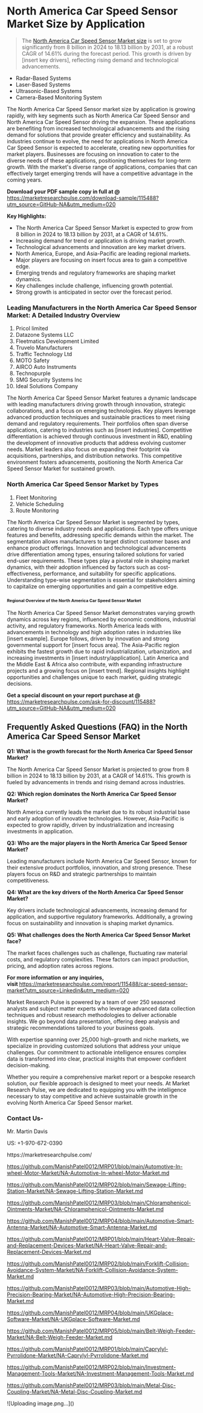 <h1>North America Car Speed Sensor Market&nbsp;Size by Application</h1><blockquote><p>The <a href="https://marketresearchpulse.com/download-sample/115488?utm_source=GitHub-NA&amp;utm_medium=020">North America Car Speed Sensor Market size</a> is set to grow significantly from 8 billion in 2024 to 18.13 billion by 2031, at a robust CAGR of 14.61% during the forecast period. This growth is driven by [insert key drivers], reflecting rising demand and technological advancements.</p></blockquote><ul><li>Radar-Based Systems<li> Laser-Based Systems<li> Ultrasonic-Based Systems<li> Camera-Based Monitoring System</li></ul><p>The North America Car Speed Sensor market size by application is growing rapidly, with key segments such as North America Car Speed Sensor and North America Car Speed Sensor driving the expansion. These applications are benefiting from increased technological advancements and the rising demand for solutions that provide greater efficiency and sustainability. As industries continue to evolve, the need for applications in North America Car Speed Sensor is expected to accelerate, creating new opportunities for market players. Businesses are focusing on innovation to cater to the diverse needs of these applications, positioning themselves for long-term growth. With the market's diverse range of applications, companies that can effectively target emerging trends will have a competitive advantage in the coming years.</p><p><strong>Download your PDF sample copy in full at @ </strong><a href="https://marketresearchpulse.com/download-sample/115488?utm_source=GitHub-NA&amp;utm_medium=020">https://marketresearchpulse.com/download-sample/115488?utm_source=GitHub-NA&amp;utm_medium=020</a></p><p><strong>Key Highlights: </strong></p><ul><li>The North America Car Speed Sensor Market is expected to grow from 8 billion in 2024 to 18.13 billion by 2031, at a CAGR of 14.61%.</li><li>Increasing demand for trend or application is driving market growth.</li><li>Technological advancements and innovation are key market drivers.</li><li>North America, Europe, and Asia-Pacific are leading regional markets.</li><li>Major players are focusing on insert focus area to gain a competitive edge.</li><li>Emerging trends and regulatory frameworks are shaping market dynamics.</li><li>Key challenges include challenge, influencing growth potential.</li><li>Strong growth is anticipated in sector over the forecast period.</li></ul><h3>Leading Manufacturers in the North America Car Speed Sensor Market: A Detailed Industry Overview</h3><ol><li>Pricol limited</li><li>Datazone Systems LLC</li><li>Fleetmatics Development Limited</li><li>Truvelo Manufacturers</li><li>Traffic Technology Ltd</li><li>MOTO Safety</li><li>AIRCO Auto Instruments</li><li>Technopurple</li><li>SMG Security Systems Inc</li><li>Ideal Solutions Company</li></ol><div class="flex max-w-full flex-col flex-grow"><div class="min-h-8 text-message flex w-full flex-col items-end gap-2 whitespace-normal break-words [.text-message+&amp;]:mt-5" dir="auto" data-message-author-role="assistant" data-message-id="fd8432e4-4910-450d-b182-61b7bfb0a01f" data-message-model-slug="gpt-4o"><div class="flex w-full flex-col gap-1 empty:hidden first:pt-[3px]"><div class="markdown prose w-full break-words dark:prose-invert light"><p>The North America Car Speed Sensor Market features a dynamic landscape with leading manufacturers driving growth through innovation, strategic collaborations, and a focus on emerging technologies. Key players leverage advanced production techniques and sustainable practices to meet rising demand and regulatory requirements. Their portfolios often span diverse applications, catering to industries such as [insert industries]. Competitive differentiation is achieved through continuous investment in R&amp;D, enabling the development of innovative products that address evolving customer needs. Market leaders also focus on expanding their footprint via acquisitions, partnerships, and distribution networks. This competitive environment fosters advancements, positioning the North America Car Speed Sensor Market for sustained growth.</p></div></div></div></div><h3>North America Car Speed Sensor Market by Types</h3><ol><li>Fleet Monitoring<li> Vehicle Scheduling<li> Route Monitoring</li></ol><div class="flex max-w-full flex-col flex-grow"><div class="min-h-8 text-message flex w-full flex-col items-end gap-2 whitespace-normal break-words [.text-message+&amp;]:mt-5" dir="auto" data-message-author-role="assistant" data-message-id="084470be-0bb7-4664-bddf-5156b4f41249" data-message-model-slug="gpt-4o-mini"><div class="flex w-full flex-col gap-1 empty:hidden first:pt-[3px]"><div class="markdown prose w-full break-words dark:prose-invert light"><p>The North America Car Speed Sensor Market is segmented by types, catering to diverse industry needs and applications. Each type offers unique features and benefits, addressing specific demands within the market. The segmentation allows manufacturers to target distinct customer bases and enhance product offerings. Innovation and technological advancements drive differentiation among types, ensuring tailored solutions for varied end-user requirements. These types play a pivotal role in shaping market dynamics, with their adoption influenced by factors such as cost-effectiveness, performance, and suitability for specific applications. Understanding type-wise segmentation is essential for stakeholders aiming to capitalize on emerging opportunities and gain a competitive edge.</p></div></div></div></div><h3><span style="font-size: 11px;">Regional Overview of the North America Car Speed Sensor Market</span></h3><div class="flex max-w-full flex-col flex-grow"><div class="min-h-8 text-message flex w-full flex-col items-end gap-2 whitespace-normal break-words [.text-message+&amp;]:mt-5" dir="auto" data-message-author-role="assistant" data-message-id="e9038762-ce64-4e30-91c9-9bd413514231" data-message-model-slug="gpt-4o-mini"><div class="flex w-full flex-col gap-1 empty:hidden first:pt-[3px]"><div class="markdown prose w-full break-words dark:prose-invert light"><p>The North America Car Speed Sensor Market demonstrates varying growth dynamics across key regions, influenced by economic conditions, industrial activity, and regulatory frameworks. North America leads with advancements in technology and high adoption rates in industries like [insert example]. Europe follows, driven by innovation and strong governmental support for [insert focus area]. The Asia-Pacific region exhibits the fastest growth due to rapid industrialization, urbanization, and increasing investments in [insert industry/application]. Latin America and the Middle East &amp; Africa also contribute, with expanding infrastructure projects and a growing focus on [insert trend]. Regional insights highlight opportunities and challenges unique to each market, guiding strategic decisions.</p></div></div></div></div><p><strong>Get a special discount on your report purchase at @ </strong><a href="https://marketresearchpulse.com/ask-for-discount/115488?utm_source=GitHub-NA&amp;utm_medium=020">https://marketresearchpulse.com/ask-for-discount/115488?utm_source=GitHub-NA&amp;utm_medium=020</a></p><h2>Frequently Asked Questions (FAQ) in the North America Car Speed Sensor Market</h2><p><strong>Q1: What is the growth forecast for the North America Car Speed Sensor Market?</strong></p><p>The North America Car Speed Sensor Market is projected to grow from 8 billion in 2024 to 18.13 billion by 2031, at a CAGR of 14.61%. This growth is fueled by advancements in trends and rising demand across industries.</p><p><strong>Q2: Which region dominates the North America Car Speed Sensor Market?</strong></p><p>North America currently leads the market due to its robust industrial base and early adoption of innovative technologies. However, Asia-Pacific is expected to grow rapidly, driven by industrialization and increasing investments in application.</p><p><strong>Q3: Who are the major players in the North America Car Speed Sensor Market?</strong></p><p>Leading manufacturers include North America Car Speed Sensor, known for their extensive product portfolios, innovation, and strong presence. These players focus on R&amp;D and strategic partnerships to maintain competitiveness.</p><p><strong>Q4: What are the key drivers of the North America Car Speed Sensor Market?</strong></p><p>Key drivers include technological advancements, increasing demand for application, and supportive regulatory frameworks. Additionally, a growing focus on sustainability and innovation is shaping market dynamics.</p><p><strong>Q5: What challenges does the North America Car Speed Sensor Market face?</strong></p><p>The market faces challenges such as challenge, fluctuating raw material costs, and regulatory complexities. These factors can impact production, pricing, and adoption rates across regions.</p><p><strong>For more information or any inquiries, visit&nbsp;</strong><a href="https://marketresearchpulse.com/report/115488/car-speed-sensor-market?utm_source=Linkedin&utm_medium=020">https://marketresearchpulse.com/report/115488/car-speed-sensor-market?utm_source=Linkedin&utm_medium=020</a></p><p>Market Research Pulse is powered by a team of over 250 seasoned analysts and subject matter experts who leverage advanced data collection techniques and robust research methodologies to deliver actionable insights. We go beyond data presentation, offering deep analysis and strategic recommendations tailored to your business goals.</p><p>With expertise spanning over 25,000 high-growth and niche markets, we specialize in providing customized solutions that address your unique challenges. Our commitment to actionable intelligence ensures complex data is transformed into clear, practical insights that empower confident decision-making.</p><p>Whether you require a comprehensive market report or a bespoke research solution, our flexible approach is designed to meet your needs. At Market Research Pulse, we are dedicated to equipping you with the intelligence necessary to stay competitive and achieve sustainable growth in the evolving North America Car Speed Sensor market.</p><h3><strong>Contact Us-</strong></h3><p>Mr. Martin Davis</p><p>US: +1-970-672-0390</p><p>https://marketresearchpulse.com/</p><p><a href="https://github.com/ManishPatel0012/MRP01/blob/main/Automotive-In-wheel-Motor-Market/NA-Automotive-In-wheel-Motor-Market.md">https://github.com/ManishPatel0012/MRP01/blob/main/Automotive-In-wheel-Motor-Market/NA-Automotive-In-wheel-Motor-Market.md</a></p><p><a href="https://github.com/ManishPatel0012/MRP02/blob/main/Sewage-Lifting-Station-Market/NA-Sewage-Lifting-Station-Market.md">https://github.com/ManishPatel0012/MRP02/blob/main/Sewage-Lifting-Station-Market/NA-Sewage-Lifting-Station-Market.md</a></p><p><a href="https://github.com/ManishPatel0012/MRP03/blob/main/Chloramphenicol-Ointments-Market/NA-Chloramphenicol-Ointments-Market.md">https://github.com/ManishPatel0012/MRP03/blob/main/Chloramphenicol-Ointments-Market/NA-Chloramphenicol-Ointments-Market.md</a></p><p><a href="https://github.com/ManishPatel0012/MRP04/blob/main/Automotive-Smart-Antenna-Market/NA-Automotive-Smart-Antenna-Market.md">https://github.com/ManishPatel0012/MRP04/blob/main/Automotive-Smart-Antenna-Market/NA-Automotive-Smart-Antenna-Market.md</a></p><p><a href="https://github.com/ManishPatel0012/MRP01/blob/main/Heart-Valve-Repair-and-Replacement-Devices-Market/NA-Heart-Valve-Repair-and-Replacement-Devices-Market.md">https://github.com/ManishPatel0012/MRP01/blob/main/Heart-Valve-Repair-and-Replacement-Devices-Market/NA-Heart-Valve-Repair-and-Replacement-Devices-Market.md</a></p><p><a href="https://github.com/ManishPatel0012/MRP02/blob/main/Forklift-Collision-Avoidance-System-Market/NA-Forklift-Collision-Avoidance-System-Market.md">https://github.com/ManishPatel0012/MRP02/blob/main/Forklift-Collision-Avoidance-System-Market/NA-Forklift-Collision-Avoidance-System-Market.md</a></p><p><a href="https://github.com/ManishPatel0012/MRP03/blob/main/Automotive-High-Precision-Bearing-Market/NA-Automotive-High-Precision-Bearing-Market.md">https://github.com/ManishPatel0012/MRP03/blob/main/Automotive-High-Precision-Bearing-Market/NA-Automotive-High-Precision-Bearing-Market.md</a></p><p><a href="https://github.com/ManishPatel0012/MRP04/blob/main/UKGplace-Software-Market/NA-UKGplace-Software-Market.md">https://github.com/ManishPatel0012/MRP04/blob/main/UKGplace-Software-Market/NA-UKGplace-Software-Market.md</a></p><p><a href="https://github.com/ManishPatel0012/MRP05/blob/main/Belt-Weigh-Feeder-Market/NA-Belt-Weigh-Feeder-Market.md">https://github.com/ManishPatel0012/MRP05/blob/main/Belt-Weigh-Feeder-Market/NA-Belt-Weigh-Feeder-Market.md</a></p><p><a href="https://github.com/ManishPatel0012/MRP01/blob/main/Caprylyl-Pyrrolidone-Market/NA-Caprylyl-Pyrrolidone-Market.md">https://github.com/ManishPatel0012/MRP01/blob/main/Caprylyl-Pyrrolidone-Market/NA-Caprylyl-Pyrrolidone-Market.md</a></p><p><a href="https://github.com/ManishPatel0012/MRP02/blob/main/Investment-Management-Tools-Market/NA-Investment-Management-Tools-Market.md">https://github.com/ManishPatel0012/MRP02/blob/main/Investment-Management-Tools-Market/NA-Investment-Management-Tools-Market.md</a></p><p><a href="https://github.com/ManishPatel0012/MRP03/blob/main/Metal-Disc-Coupling-Market/NA-Metal-Disc-Coupling-Market.md">https://github.com/ManishPatel0012/MRP03/blob/main/Metal-Disc-Coupling-Market/NA-Metal-Disc-Coupling-Market.md</a></p>
![Uploading image.png…]()
